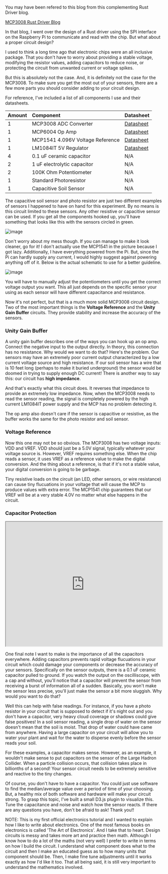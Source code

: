 You may have been refered to this blog from this complementing Rust Driver blog.

<a href="https://www.speblog.org/blog/mcp3008-analog-digital-spidev-rust-driver-raspberry-pi" alt="blog post">
    MCP3008 Rust Driver Blog
</a>

In that blog, I went over the design of a Rust driver using the SPI interface on the Raspberry Pi to communicate and read with the chip. But what about a proper circuit design?

I used to think a long time ago that electronic chips were an all inclusive package. That you don't have to worry about providing a stable voltage, modifying the resistor values, adding capacitors to reduce noise, or protecting the circuit from unwanted current or voltage spikes.

But this is absolutely not the case. And, it is definitely not the case for the MCP3008. To make sure you get the most out of your sensors, there are a few more parts you should consider adding to your circuit design.

For reference, I've included a list of all components I use and their datasheets.

| Amount | Component | Datasheet |
| :--- | :--- | :--- |
| 1 | MCP3008 ADC Converter | <a href="http://ww1.microchip.com/downloads/en/DeviceDoc/21295d.pdf" alt="datasheet">Datasheet</a> |
| 1 | MCP6004 Op Amp | <a href="http://ww1.microchip.com/downloads/en/DeviceDoc/20001733K.pdf" alt="datasheet">Datasheet</a> |
| 1 | MCP1541 4.096V Voltage Reference | <a href="http://ww1.microchip.com/downloads/en/DeviceDoc/21653C.pdf" alt="datasheet">Datasheet</a> |
| 1 | LM1084IT 5V Regulator | <a href="https://www.jameco.com/Jameco/Products/ProdDS/299743-DS01.pdf" alt="datasheet">Datasheet</a> |
| 4 | 0.1 uF ceramic capacitor | N/A |
| 2 | 1 uF electrolytic capacitor | N/A |
| 2 | 100K Ohm Potentiometer | N/A |
| 1 | Standard Photoresistor | N/A |
| 1 | Capacitive Soil Sensor | N/A |

The capacitive soil sensor and photo resistor are just two different examples of sensors I happened to have on hand for this experiment. By no means is this circuit limited to these sensors. Any other resistive or capacitive sensor can be used. If you get all the components hooked up, you'll have something that looks like this with the sensors circled in green.

<img src="https://www.speblog.org/image/mcp3008_circuit.jpg" alt="image">

Don't worry about my mess though. If you can manage to make it look cleaner, go for it! I don't actually use the MCP1541 in the picture because I got lazy. Additionally, I have everything powered from the Pi. But, since the Pi can hardly supply any current, I would highly suggest against powering anything off of it. Below is the actual schematic to use for a better guideline.

<img src="https://www.speblog.org/image/mcp3008_circuit_diagram.png" alt="image">

You will have to manually adjust the potentiometers until you get the correct voltage output you want. This all just depends on the specific sensor your using as each sensor will have different capacitance and resistance.

Now it's not perfect, but that is a much more solid MCP3008 circuit design. Two of the most important things is the **Voltage Reference** and the **Unity Gain Buffer** circuits. They provide stability and increase the accuracy of the sensors.

### Unity Gain Buffer

A unity gain buffer describes one of the ways you can hook up an op amp. Connect the negative input to the output directly. In theory, this connection has no resistance. Why would we want to do that? Here's the problem. Our sensors may have an extremely poor current output characterized by a low current voltage source and high resistance. If our soil sensor has a wire that is 10 feet long (perhaps to make it buried underground) the sensor would be doomed in trying to supply enough DC current! There is another way to say this: our circuit has **high impedance**.

And that's exactly what this circuit does. It reverses that impedance to provide an extremely low impedance. Now, when the MCP3008 needs to read the sensor reading, the signal is completely powered by the high current LM1084IT power supply and the MCP has no problem detecting it.

The op amp also doesn't care if the sensor is capacitive or resistive, as the buffer works the same for the photo resistor and soil sensor.

### Voltage Reference

Now this one may not be so obvious. The MCP3008 has two voltage inputs: VDD and VREF. VDD should just be a 5.0V signal, typically whatever your voltage source is. However, VREF requires something else. When the chip reads a sensor, it uses VREF as a reference value to make the digital conversion. And the thing about a reference, is that if it's not a stable value, your digital conversion is going to be garbage.

Tiny resistive loads on the circuit (an LED, other sensors, or wire resistance) can cause tiny flucuations in your voltage that will cause the MCP to produce values with extra error. The MCP1541 chip guarantees that our VREF will be at a very stable 4.0V no matter what else happens in the circuit.

### Capacitor Protection

<iframe id="capacitor-sensor" width="100%" height="400" src="https://www.speblog.org/plugin/capacitor-sensor">
</iframe>

One final note I want to make is the importance of all the capacitors everywhere. Adding capacitors prevents rapid voltage flucuations in your circuit which could damage your components or decrease the accuracy of your sensors. Specifically on the sensor outputs, there is a 0.1 uF ceramic capacitor pulled to ground. If you watch the output on the oscilliscope, with a cap and without, you'll notice that a capacitor will prevent the sensor from receiving a burst of information all of a sudden. Basically, you won't make the sensor less precise, you'll just make the sensor a bit more sluggish. Why would you want to do that?

Well this can help with false readings. For instance, if you have a photo resistor in your circuit that is supposed to detect if it's night out and you don't have a capacitor, very heavy cloud coverage or shadows could give false positives! In a soil sensor reading, a single drop of water on the sensor doesn't mean that the soil is moist. That drop of water could have came from anywhere. Having a large capacitor on your circuit will allow you to water your plant and wait for the water to disperse evenly before the sensor reads your soil.

For these examples, a capacitor makes sense. However, as an example, it wouldn't make sense to put capacitors on the sensor of the Large Hadron Collider. When a particle collision occurs, that collision takes place in billionths of a second! Your sensor circuit needs to be extremely sensitive and reactive to the tiny changes.

Of course, you don't have to have a capacitor. You could just use software to find the median/average value over a period of time of your choosing. But, a healthy mix of both software and hardware will make your circuit strong. To grasp this topic, I've built a small D3.js plugin to visualize this. Tune the capacitance and noise and watch how the sensor reacts. If there are any questions you have, don't be afraid to ask! Thank you!!

NOTE: This is my first official electronics tutorial and I wanted to explain how I like to write about electronics. One of the most famous books on electronics is called 'The Art of Electronics'. And I take that to heart. Design circuits is messy and takes more art and practice then math. Although I know how to do a lot of the maths (not very well) I prefer to write in terms on how I build the circuit. I understand what component does what to the circuit and then I make an educated guess as to how many units that component should be. Then, I make fine tune adjustments until it works exactly as how I'd like it too. That all being said, it is still very important to understand the mathematics involved.